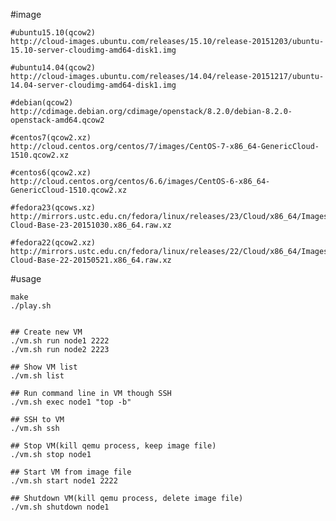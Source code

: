 #image

	#ubuntu15.10(qcow2)
	http://cloud-images.ubuntu.com/releases/15.10/release-20151203/ubuntu-15.10-server-cloudimg-amd64-disk1.img

	#ubuntu14.04(qcow2)
	http://cloud-images.ubuntu.com/releases/14.04/release-20151217/ubuntu-14.04-server-cloudimg-amd64-disk1.img

	#debian(qcow2)
	http://cdimage.debian.org/cdimage/openstack/8.2.0/debian-8.2.0-openstack-amd64.qcow2

	#centos7(qcow2.xz)
	http://cloud.centos.org/centos/7/images/CentOS-7-x86_64-GenericCloud-1510.qcow2.xz

	#centos6(qcow2.xz)
	http://cloud.centos.org/centos/6.6/images/CentOS-6-x86_64-GenericCloud-1510.qcow2.xz

	#fedora23(qcows.xz)
	http://mirrors.ustc.edu.cn/fedora/linux/releases/23/Cloud/x86_64/Images/Fedora-Cloud-Base-23-20151030.x86_64.raw.xz

	#fedora22(qcow2.xz)
	http://mirrors.ustc.edu.cn/fedora/linux/releases/22/Cloud/x86_64/Images/Fedora-Cloud-Base-22-20150521.x86_64.raw.xz

#usage

	make
	./play.sh


	## Create new VM
	./vm.sh run node1 2222
	./vm.sh run node2 2223

	## Show VM list
	./vm.sh list

	## Run command line in VM though SSH
	./vm.sh exec node1 "top -b"

	## SSH to VM
	./vm.sh ssh

	## Stop VM(kill qemu process, keep image file)
	./vm.sh stop node1

	## Start VM from image file
	./vm.sh start node1 2222

	## Shutdown VM(kill qemu process, delete image file)
	./vm.sh shutdown node1
